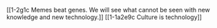 [[1-2g1c Memes beat genes. We will see what cannot be seen with new knowledge and new technology.]]
	[[1-1a2e9c Culture is technology]]